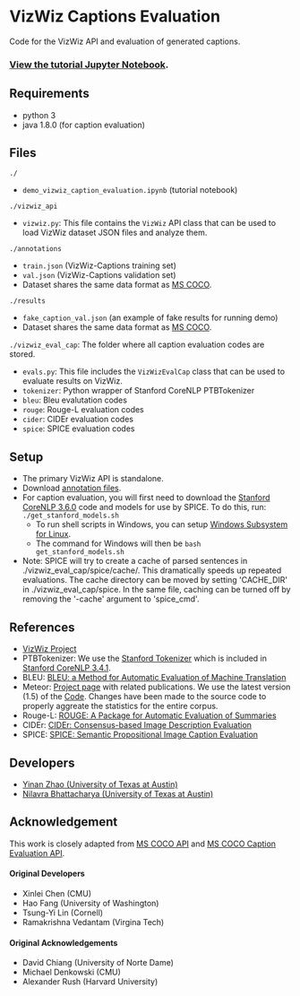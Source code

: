 VizWiz Captions Evaluation
===================

Code for the VizWiz API and evaluation of generated captions.

### [View the tutorial Jupyter Notebook](demo_vizwiz_caption_evaluation.ipynb).

## Requirements ##
- python 3
- java 1.8.0 (for caption evaluation)


## Files ##
```./```
- ```demo_vizwiz_caption_evaluation.ipynb``` (tutorial notebook)

```./vizwiz_api```
- ```vizwiz.py```: This file contains the ```VizWiz``` API class that can be used to load VizWiz dataset JSON files and analyze them.


```./annotations```
- ```train.json``` (VizWiz-Captions training set)
- ```val.json``` (VizWiz-Captions validation set)
- Dataset shares the same data format as [MS COCO](http://cocodataset.org/#format-data).

```./results```
- ```fake_caption_val.json``` (an example of fake results for running demo)
- Dataset shares the same data format as [MS COCO](http://cocodataset.org/#format-data).


```./vizwiz_eval_cap```: The folder where all caption evaluation codes are stored.
- ```evals.py```: This file includes the ```VizWizEvalCap``` class that can be used to evaluate results on VizWiz.
- ```tokenizer```: Python wrapper of Stanford CoreNLP PTBTokenizer
- ```bleu```: Bleu evalutation codes
- ```rouge```: Rouge-L evaluation codes
- ```cider```: CIDEr evaluation codes
- ```spice```: SPICE evaluation codes

## Setup ##
- The primary VizWiz API is standalone.
- Download [annotation files](https://ivc.ischool.utexas.edu/VizWiz_final/caption/annotations.zip).
- For caption evaluation, you will first need to download the [Stanford CoreNLP 3.6.0](http://stanfordnlp.github.io/CoreNLP/index.html) code and models for use by SPICE. To do this, run:
    ```./get_stanford_models.sh```
    - To run shell scripts in Windows, you can setup [Windows Subsystem for Linux](https://docs.microsoft.com/en-us/windows/wsl/install-win10). 
    - The command for Windows will then be ```bash get_stanford_models.sh``` 
- Note: SPICE will try to create a cache of parsed sentences in ./vizwiz_eval_cap/spice/cache/. This dramatically speeds up repeated evaluations. The cache directory can be moved by setting 'CACHE_DIR' in ./vizwiz_eval_cap/spice. In the same file, caching can be turned off by removing the '-cache' argument to 'spice_cmd'. 

## References ##
- [VizWiz Project](http://vizwiz.org)
- PTBTokenizer: We use the [Stanford Tokenizer](http://nlp.stanford.edu/software/tokenizer.shtml) which is included in [Stanford CoreNLP 3.4.1](http://nlp.stanford.edu/software/corenlp.shtml).
- BLEU: [BLEU: a Method for Automatic Evaluation of Machine Translation](http://www.aclweb.org/anthology/P02-1040.pdf)
- Meteor: [Project page](http://www.cs.cmu.edu/~alavie/METEOR/) with related publications. We use the latest version (1.5) of the [Code](https://github.com/mjdenkowski/meteor). Changes have been made to the source code to properly aggreate the statistics for the entire corpus.
- Rouge-L: [ROUGE: A Package for Automatic Evaluation of Summaries](http://anthology.aclweb.org/W/W04/W04-1013.pdf)
- CIDEr: [CIDEr: Consensus-based Image Description Evaluation](http://arxiv.org/pdf/1411.5726.pdf)
- SPICE: [SPICE: Semantic Propositional Image Caption Evaluation](https://arxiv.org/abs/1607.08822)

## Developers ##
- [Yinan Zhao (University of Texas at Austin)](http://www.cs.utexas.edu/~alexzhao/)
- [Nilavra Bhattacharya (University of Texas at Austin)](https://nilavra.in)

## Acknowledgement ##
This work is closely adapted from [MS COCO API](https://github.com/cocodataset/cocoapi) and [MS COCO Caption Evaluation API](https://github.com/tylin/coco-caption). 

#### Original Developers ##
- Xinlei Chen (CMU)
- Hao Fang (University of Washington)
- Tsung-Yi Lin (Cornell)
- Ramakrishna Vedantam (Virgina Tech)

#### Original Acknowledgements ##
- David Chiang (University of Norte Dame)
- Michael Denkowski (CMU)
- Alexander Rush (Harvard University)

